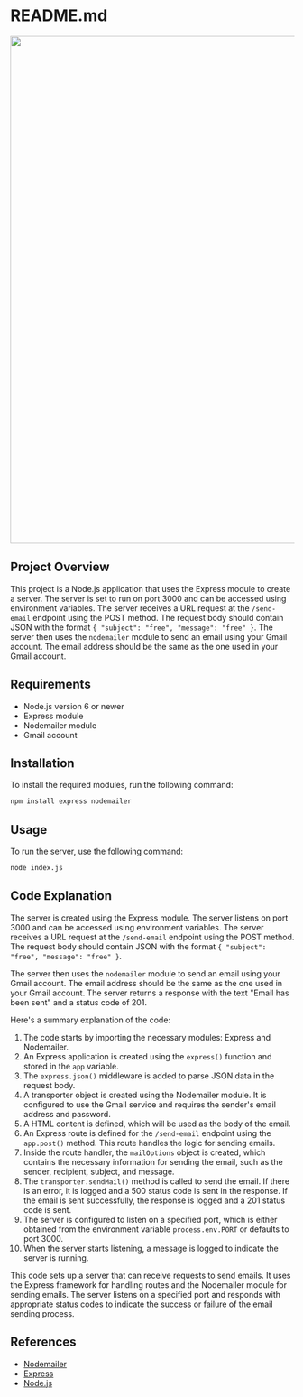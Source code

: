 # README.md

<div align="center">
  <img src="https://user-images.githubusercontent.com/74038190/213910845-af37a709-8995-40d6-be59-724526e3c3d7.gif" width="900">
</div>

## Project Overview

This project is a Node.js application that uses the Express module to create a server. The server is set to run on port 3000 and can be accessed using environment variables. The server receives a URL request at the `/send-email` endpoint using the POST method. The request body should contain JSON with the format `{ "subject": "free", "message": "free" }`. The server then uses the `nodemailer` module to send an email using your Gmail account. The email address should be the same as the one used in your Gmail account.

## Requirements

- Node.js version 6 or newer
- Express module
- Nodemailer module
- Gmail account

## Installation

To install the required modules, run the following command:

```bash
npm install express nodemailer
```

## Usage

To run the server, use the following command:

```bash
node index.js
```

## Code Explanation

The server is created using the Express module. The server listens on port 3000 and can be accessed using environment variables. The server receives a URL request at the `/send-email` endpoint using the POST method. The request body should contain JSON with the format `{ "subject": "free", "message": "free" }`.

The server then uses the `nodemailer` module to send an email using your Gmail account. The email address should be the same as the one used in your Gmail account. The server returns a response with the text "Email has been sent" and a status code of 201.

Here's a summary explanation of the code:

1. The code starts by importing the necessary modules: Express and Nodemailer.
2. An Express application is created using the `express()` function and stored in the `app` variable.
3. The `express.json()` middleware is added to parse JSON data in the request body.
4. A transporter object is created using the Nodemailer module. It is configured to use the Gmail service and requires the sender's email address and password.
5. A HTML content is defined, which will be used as the body of the email.
6. An Express route is defined for the `/send-email` endpoint using the `app.post()` method. This route handles the logic for sending emails.
7. Inside the route handler, the `mailOptions` object is created, which contains the necessary information for sending the email, such as the sender, recipient, subject, and message.
8. The `transporter.sendMail()` method is called to send the email. If there is an error, it is logged and a 500 status code is sent in the response. If the email is sent successfully, the response is logged and a 201 status code is sent.
9. The server is configured to listen on a specified port, which is either obtained from the environment variable `process.env.PORT` or defaults to port 3000.
10. When the server starts listening, a message is logged to indicate the server is running.

This code sets up a server that can receive requests to send emails. It uses the Express framework for handling routes and the Nodemailer module for sending emails. The server listens on a specified port and responds with appropriate status codes to indicate the success or failure of the email sending process.

## References

- [Nodemailer](https://nodemailer.com/about/)
- [Express](https://expressjs.com/)
- [Node.js](https://nodejs.org/en/)
